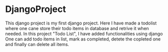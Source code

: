 # DjangoProject
This django project is my first django project.
Here I have made a todolist where one cane store their todo items in database and retrive it when needed.
In this project "Todo List", I have added functionalities using django
One can add todo items in list, mark as completed, detete the copleted one and finally can delete all items.
